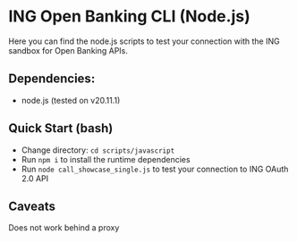 # ING Open Banking CLI (Node.js)

Here you can find the node.js scripts to test your connection with the ING sandbox for Open Banking APIs.

## Dependencies:

* node.js (tested on v20.11.1)

## Quick Start (bash)

* Change directory: `cd scripts/javascript`
* Run `npm i` to install the runtime dependencies
* Run `node call_showcase_single.js` to test your connection to ING OAuth 2.0 API

## Caveats

Does not work behind a proxy
